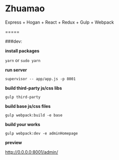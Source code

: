 # Zhuamao

Express + Hogan + React + Redux + Gulp + Webpack

=====

###dev:

**install packages**

`yarn` or `sudo yarn`

**run server**

`supervisor -- app/app.js -p 8001`

**build third-party js/css libs**

`gulp third-party`

**build base js/css files**

`gulp webpack:build -e base`

**build your works**

`gulp webpack:dev -e adminHomepage`

**preview**

http://0.0.0.0:8001/admin/


